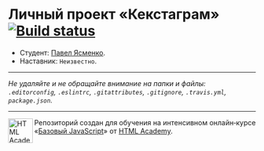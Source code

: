 # Личный проект «Кекстаграм» [![Build status][travis-image]][travis-url]

* Студент: [Павел Ясменко](https://up.htmlacademy.ru/javascript/11/user/398689).
* Наставник: `Неизвестно`.

---

_Не удаляйте и не обращайте внимание на папки и файлы:_<br>
_`.editorconfig`, `.eslintrc`, `.gitattributes`, `.gitignore`, `.travis.yml`, `package.json`._

---

<a href="https://htmlacademy.ru/intensive/javascript"><img align="left" width="50" height="50" title="HTML Academy" src="https://up.htmlacademy.ru/static/img/intensive/javascript/logo-for-github.svg"></a>

Репозиторий создан для обучения на интенсивном онлайн‑курсе «[Базовый JavaScript](https://htmlacademy.ru/intensive/javascript)» от [HTML Academy](https://htmlacademy.ru).

[travis-image]: https://travis-ci.org/htmlacademy-javascript/398689-kekstagram.svg?branch=master
[travis-url]: https://travis-ci.org/htmlacademy-javascript/398689-kekstagram
